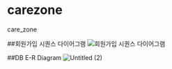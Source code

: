 # carezone
care_zone

##회원가입 시퀀스 다이어그램
![회원가입 시퀀스 다이어그램](https://github.com/kjh73/carezone/assets/143463661/373ff696-8488-4627-a1b5-27c27a4836bb)


##DB E-R Diagram
![Untitled (2)](https://github.com/kjh73/carezone/assets/143463661/1eb4c5cc-b911-4a97-8ea0-a52bc6a10ee9)


